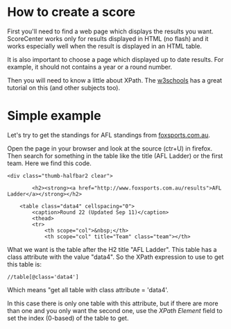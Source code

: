 # How to create a score #

First you'll need to find a web page which displays the results you want.
ScoreCenter works only for results displayed in HTML (no flash) and it works especially well when the result is displayed in an HTML table.

It is also important to choose a page which displayed up to date results. For example, it should not contains a year or a round number.

Then you will need to know a little about XPath. The [w3schools](http://www.w3schools.com/xpath/default.asp) has a great tutorial on this (and other subjects too).

# Simple example #
Let's try to get the standings for AFL standings from [foxsports.com.au](http://www.foxsports.com.au/afl/results).

Open the page in your browser and look at the source (ctr+U) in firefox. Then search for something in the table like the title (AFL Ladder) or the first team.
Here we find this code.
```
<div class="thumb-halfbar2 clear">

        <h2><strong><a href="http://www.foxsports.com.au/results">AFL Ladder</a></strong></h2>
        
    <table class="data4" cellspacing="0">
        <caption>Round 22 (Updated Sep 11)</caption>
        <thead>
        <tr>
            <th scope="col">&nbsp;</th>
            <th scope="col" title="Team" class="team"></th>

```

What we want is the table after the H2 title "AFL Ladder". This table has a class attribute with the value "data4". So the XPath expression to use to get this table is:
```
//table[@class='data4']
```
Which means "get all table with class attribute = 'data4'.

In this case there is only one table with this attribute, but if there are more than one and you only want the second one, use the _XPath Element_ field to set the index (0-based) of the table to get.
